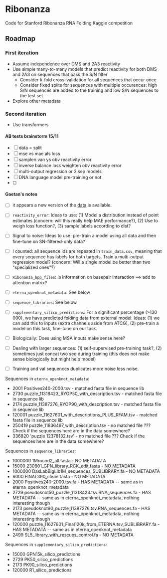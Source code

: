# Ribonanza

Code for Stanford Ribonanza RNA Folding Kaggle competition

## Roadmap

### First iteration

* Assume independence over DMS and 2A3 reactivity
* Use simple many-to-many models that predict reactivity for both DMS and 2A3 on sequences that pass the S/N filter
    - Consider k-fold cross-validation for all sequences that occur once
    - Consider fixed splits for sequences with multiple occurences: high S/N sequences are added to the training and low S/N sequences to the test set 
* Explore other metadata

### Second iteration 

* Use transformers


#### AB tests brainstorm 15/11
- [ ] data = split
- [ ] mse vs mae als loss
- [ ] samplen van ys obv reactivity error
- [ ] inverse balance loss weighten obv reactivity error
- [ ] multi-output regression or 2 sep models
- [ ] DNA language model pre-training or not
- [ ] 

#### Gaetan's notes

- [ ] it appears a new version of the [data](https://www.kaggle.com/competitions/stanford-ribonanza-rna-folding/data) is available.
- [ ] `reactivity_error`: Ideas to use: (1) Model a distribution instead of point estimates (concern: will this really help MAE performance?), (2) Use to weigh loss function?, (3) sample labels according to dist?
- [ ] Signal to noise: Ideas to use: pre-train a model using all data and then fine-tune on SN-filtered-only data?
- [ ] I counted: all sequence ids are repeated in `train_data.csv`, meaning that every sequence has labels for both targets. Train a multi-output regression model? (concern: Will a single model be better than two "specialized ones"?)
- [ ] `Ribonanza_bpp_files`: Is information on basepair interaction ==> add to attention matrix?
- [ ] `eterna_openknot_metadata`: See below
- [ ] `sequence_libraries`: See below
- [ ] `supplementary_silico_predictions`: For a significant percentage (>130 000), we have predicted folding data from external model: Ideas: (1) we can add this to inputs (extra channels aside from ATCG), (2) pre-train a model on this task, fine-tune on our task.
- [ ] Biologically: Does using MSA inputs make sense here?
- [ ] Dealing with larger sequences: (1) self-supervised pre-training task?, (2) sometimes just concat two seq during training (this does not make sense biologically but might help model)
- [ ] Training and val sequences duplicates more noise less noise.



Sequences in `eterna_openknot_metadata`:
- 2001 Positives240-2000.tsv - matched fasta file in sequence lib    
- 2730 puzzle_11318423_RYOP50_with_description.tsv - matched fasta file in sequence lib   
- 2174  puzzle_11387276_RYOP90_with_description.tsv - matched fasta file in sequence lib   
- 120001 puzzle_11627601_with_descriptions_PLUS_RFAM.tsv - matched fasta file in sequence lib   
- 250419 puzzle_11836497_with_description.tsv - no matched file ??? Check if the sequences here are in the data somewhere?
- 336820 'puzzle 12378132.tsv' - no matched file ??? Check if the sequences here are in the data somewhere?

Sequences in `sequence_libraries`:
- 1000000 1Mround2_all.fasta - NO METADATA
- 15000 230601_GPN_library_RCK_edit.fasta - NO METADATA
- 1000000 DasLabBigLib1M_sequences_SUBLIBRARY.fa - NO METADATA
- 6000 FINAL390_clean.fasta - NO METADATA
- 2000 Positives240-2000.tsv.fa - HAS METADATA -- same as in eterna_openknot_metadata
- 2729 pseudoknot50_puzzle_11318423.tsv.RNA_sequences.fa - HAS METADATA -- same as in eterna_openknot_metadata, nothing interesting though
- 2173 pseudoknot90_puzzle_11387276.tsv.RNA_sequences.fa - HAS METADATA -- same as in eterna_openknot_metadata, nothing interesting though
- 120000 puzzle_11627601_Final120k_from_ETERNA.tsv_SUBLIBRARY.fa - HAS METADATA -- same as in eterna_openknot_metadata
- 2499 SL5_library_with_rescues_control.fa - NO METADATA

Sequences in `supplementary_silico_predictions`:
- 15000 GPN15k_silico_predictions
- 2729 PK50_silico_predictions
- 2173 PK90_silico_predictions
- 120000 R1_silico_predictions